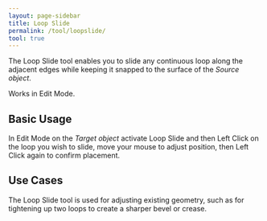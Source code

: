 ```yaml
---
layout: page-sidebar
title: Loop Slide
permalink: /tool/loopslide/
tool: true
---
```


The Loop Slide tool enables you to slide any continuous loop along the adjacent edges while keeping it snapped to the surface of the *Source object*.

Works in Edit Mode.

## Basic Usage
In Edit Mode on the *Target object* activate Loop Slide and then Left Click on the loop you wish to slide, move your mouse to adjust position, then Left Click again to confirm placement.


## Use Cases
The Loop Slide tool is used for adjusting existing geometry, such as for tightening up two loops to create a sharper bevel or crease.